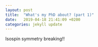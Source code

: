 ```yaml
---
layout: post
title:  "What's my PhD about? (part 1)"
date:   2019-04-18 21:41:09 +0200
categories: jekyll update
---
```


Isospin symmetry breaking!!
